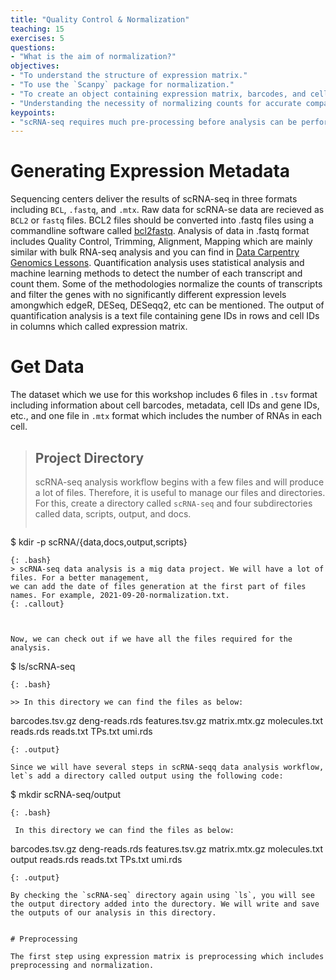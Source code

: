 ```yaml
---
title: "Quality Control & Normalization"
teaching: 15
exercises: 5
questions:
- "What is the aim of normalization?"
objectives:
- "To understand the structure of expression matrix."
- "To use the `Scanpy` package for normalization."
- "To create an object containing expression matrix, barcodes, and cell IDs."
- "Understanding the necessity of normalizing counts for accurate comparison between cells."
keypoints:
- "scRNA-seq requires much pre-processing before analysis can be performed."
---
```


# Generating Expression Metadata

Sequencing centers deliver the results of scRNA-seq in three formats including `BCL`, `.fastq`, and `.mtx`. Raw data for scRNA-se data are recieved as `BCL2` or `fastq` files. BCL2 files should be converted into .fastq files using a commandline software called [bcl2fastq](https://support.illumina.com/sequencing/sequencing_software/bcl2fastq-conversion-software.html). Analysis of data in .fastq format includes Quality Control, Trimming, Alignment, Mapping which are mainly similar with bulk RNA-seq analysis and you can find in   [Data Carpentry Genomics Lessons](https://datacarpentry.org/wrangling-genomics/). Quantification analysis uses statistical analysis and machine learning methods to detect the number of each transcript and count them. Some of the methodologies normalize the counts of transcripts and filter the genes with no significantly different expression levels amongwhich edgeR, DESeq, DESeqq2, etc can be mentioned.
The output of quantification analysis is a text file containing gene IDs in rows and cell IDs in columns which called expression matrix.

# Get Data
The dataset which we use for this workshop includes 6 files in `.tsv` format including information about cell barcodes, metadata, cell IDs and gene IDs, etc., and one file in `.mtx` format which includes the number of RNAs in each cell.

> ## Project Directory 
> scRNA-seq analysis workflow begins with a few files and will produce a lot of files.
> Therefore, it is useful to manage our files and directories.
> For this, create a directory called `scRNA-seq` and four subdirectories called data, scripts, output, and docs.
> ~~~
$ kdir -p scRNA/{data,docs,output,scripts}
~~~
{: .bash}
> scRNA-seq data analysis is a mig data project. We will have a lot of files. For a better management,
we can add the date of files generation at the first part of files names. For example, 2021-09-20-normalization.txt.
{: .callout}



Now, we can check out if we have all the files required for the analysis.
~~~
$ ls/scRNA-seq
~~~
{: .bash}

>> In this directory we can find the files as below:
~~~
barcodes.tsv.gz  deng-reads.rds  features.tsv.gz  matrix.mtx.gz  molecules.txt reads.rds  reads.txt  TPs.txt  umi.rds
~~~
{: .output}

Since we will have several steps in scRNA-seqq data analysis workflow, let`s add a directory called output using the following code:
~~~
$ mkdir scRNA-seq/output
~~~
{: .bash}

 In this directory we can find the files as below:
~~~
barcodes.tsv.gz  deng-reads.rds  features.tsv.gz  matrix.mtx.gz  molecules.txt  output reads.rds  reads.txt  TPs.txt  umi.rds
~~~
{: .output}

By checking the `scRNA-seq` directory again using `ls`, you will see the output directory added into the durectory. We will write and save the outputs of our analysis in this directory.


# Preprocessing

The first step using expression matrix is preprocessing which includes preprocessing and normalization.



